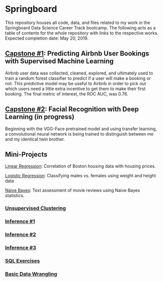# Springboard

This repository houses all code, data, and files related to my work in the Springboard Data Science Career Track bootcamp. The following acts as a table of contents for the whole repository with links to the respective works. Expected completion date: May 20, 2019.

## [Capstone #1](https://github.com/Aejohnso/Springboard/tree/master/Capstone%201%20Project): Predicting Airbnb User Bookings with Supervised Machine Learning
Airbnb user data was collected, cleaned, explored, and ultimately used to train a random forest classifier to predict if a user will make a booking or not. This predictive model may be useful to Airbnb in order to pick out which users need a little extra incentive to get them to make their first booking. The final metric of interest, the ROC AUC, was 0.76.

## [Capstone #2](https://github.com/Aejohnso/Springboard/tree/master/Capstone%202%20Project): Facial Recognition with Deep Learning (in progress)
Beginning with the VGG-Face pretrained model and using transfer learning, a convolutional neural network is being trained to distinguish between me and my identical twin brother.

## Mini-Projects

[Linear Regression](https://github.com/Aejohnso/Springboard/blob/master/Linear_Regression_Project.ipynb): Correlation of Boston housing data with housing prices.

[Logistic Regression](https://github.com/Aejohnso/Springboard/blob/master/Logistic_Regression_Project.ipynb): Classifying males vs. females using weight and height data

[Naive Bayes](https://github.com/Aejohnso/Springboard/blob/master/Naive_Bayes_MiniProject.ipynb): Text assessment of movie reviews using Naive Bayes statistics.

### [Unsupervised Clustering](https://github.com/Aejohnso/Springboard/blob/master/Clustering_MiniProject.ipynb)

### [Inference #1](https://github.com/Aejohnso/Springboard/blob/master/Inference_Discrimination.ipynb)
### [Inference #2](https://github.com/Aejohnso/Springboard/blob/master/Inference_Hospital_Readmittance.ipynb)
### [Inference #3](https://github.com/Aejohnso/Springboard/blob/master/Inference_Human_Temperature.ipynb)

### [SQL Exercises](https://github.com/Aejohnso/Springboard/blob/master/SQL_project.txt)

### [Basic Data Wrangling](https://github.com/Aejohnso/Springboard/blob/master/API_data_wrangling_mini_project.ipynb)
